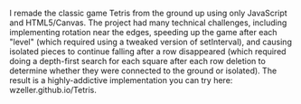 I remade the classic game Tetris from the ground up using only JavaScript and HTML5/Canvas.  The project had many technical challenges, including implementing rotation near the edges, speeding up the game after each "level" (which required using a tweaked version of setInterval), and causing isolated pieces to continue falling after a row disappeared (which required doing a depth-first search for each square after each row deletion to determine whether they were connected to the ground or isolated).  The result is a highly-addictive implementation you can try here: wzeller.github.io/Tetris.
